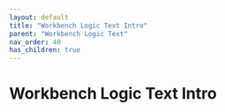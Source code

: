 ```yaml
---
layout: default
title: "Workbench Logic Text Intro"
parent: "Workbench Logic Text"
nav_order: 40
has_children: true
---
```

# Workbench Logic Text Intro

